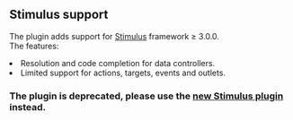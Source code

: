 ## Stimulus support

<!-- Plugin description -->
The plugin adds support for [Stimulus](https://stimulus.hotwired.dev/) framework ≥ 3.0.0.<br>
The features:
<li> Resolution and code completion for data controllers.
<li> Limited support for actions, targets, events and outlets.

<h3>
The plugin is deprecated, please use the <a href="https://plugins.jetbrains.com/plugin/18940-stimulus/edit">new Stimulus plugin</a> instead.

<!-- Plugin description end -->

